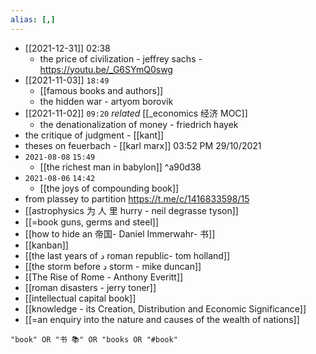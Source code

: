 ```yaml
---
alias: [,]
---
```


- [[2021-12-31]] 02:38
	- the price of civilization - jeffrey sachs - https://youtu.be/_G6SYmQ0swg
- [[2021-11-03]] `18:49`
	- [[famous books and authors]]
	- the hidden war - artyom borovik
- [[2021-11-02]]  `09:20` _related_ [[_economics 经济 MOC]]
	- the denationalization of money - friedrich hayek
- the critique of judgment - [[kant]]
- theses on feuerbach - [[karl marx]] 03:52 PM 29/10/2021
- `2021-08-08`  `15:49`
	- [[the richest man in babylon]] ^a90d38
- `2021-08-06`  `14:42`
	- [[the joys of compounding book]]
- from plassey to partition https://t.me/c/1416833598/15
- [[astrophysics 为 人 里 hurry - neil degrasse tyson]]
- [[=book guns, germs and steel]]
- [[how to hide an 帝国- Daniel Immerwahr- 书]]
- [[kanban]]
- [[the last years of د roman republic- tom holland]]
- [[the storm before د storm - mike duncan]]
- [[The Rise of Rome - Anthony Everitt]]
- [[roman disasters - jerry toner]]
- [[intellectual capital book]]
- [[knowledge - its Creation, Distribution and Economic Significance]]
- [[=an enquiry into the nature and causes of the wealth of nations]]
```query
"book" OR "书 📚" OR "books OR "#book"
```